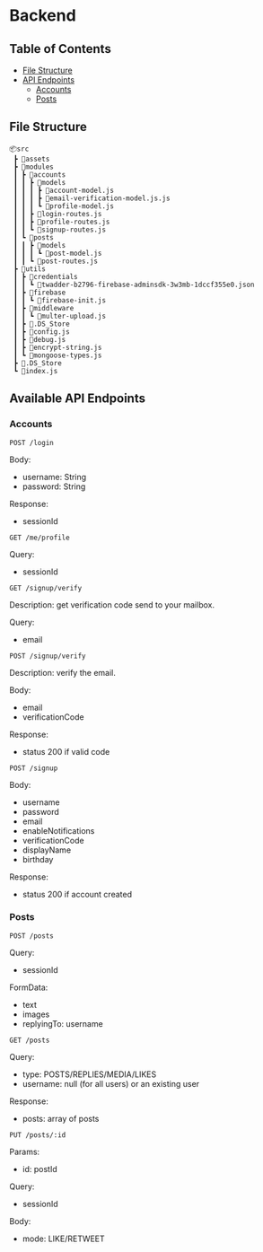 # Backend

<!-- Generated File tree using: -->
<!-- https://marketplace.visualstudio.com/items?itemName=Shinotatwu-DS.file-tree-generator -->

## Table of Contents
- [File Structure](#file-structure)
- [API Endpoints](#available-api-endpoints)
  - [Accounts](#accounts)
  - [Posts](#posts)
## File Structure
```
📦src
 ┣ 📂assets
 ┣ 📂modules
 ┃ ┣ 📂accounts
 ┃ ┃ ┣ 📂models
 ┃ ┃ ┃ ┣ 📜account-model.js
 ┃ ┃ ┃ ┣ 📜email-verification-model.js.js
 ┃ ┃ ┃ ┗ 📜profile-model.js
 ┃ ┃ ┣ 📜login-routes.js
 ┃ ┃ ┣ 📜profile-routes.js
 ┃ ┃ ┗ 📜signup-routes.js
 ┃ ┗ 📂posts
 ┃ ┃ ┣ 📂models
 ┃ ┃ ┃ ┗ 📜post-model.js
 ┃ ┃ ┗ 📜post-routes.js
 ┣ 📂utils
 ┃ ┣ 📂credentials
 ┃ ┃ ┗ 📜twadder-b2796-firebase-adminsdk-3w3mb-1dccf355e0.json
 ┃ ┣ 📂firebase
 ┃ ┃ ┗ 📜firebase-init.js
 ┃ ┣ 📂middleware
 ┃ ┃ ┗ 📜multer-upload.js
 ┃ ┣ 📜.DS_Store
 ┃ ┣ 📜config.js
 ┃ ┣ 📜debug.js
 ┃ ┣ 📜encrypt-string.js
 ┃ ┗ 📜mongoose-types.js
 ┣ 📜.DS_Store
 ┗ 📜index.js
 ```

 ## Available API Endpoints

### Accounts
```
POST /login
```
Body:
- username: String
- password: String

Response:
- sessionId

```
GET /me/profile
```
Query: 
- sessionId

```
GET /signup/verify
```
Description: get verification code send to your mailbox.

Query:
- email

```
POST /signup/verify
```
Description: verify the email.

Body:
- email
- verificationCode

Response:
- status 200 if valid code

```
POST /signup
```
Body:
- username
- password
- email
- enableNotifications
- verificationCode
- displayName
- birthday

Response:
- status 200 if account created

### Posts
```
POST /posts
```
Query: 
- sessionId

FormData:
- text
- images
- replyingTo: username

```
GET /posts
```
Query:
- type: POSTS/REPLIES/MEDIA/LIKES
- username: null (for all users) or an existing user

Response:
- posts: array of posts

```
PUT /posts/:id
```
Params: 
- id: postId

Query:
- sessionId

Body:
- mode: LIKE/RETWEET